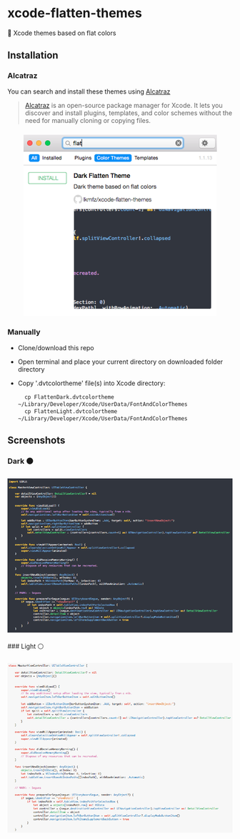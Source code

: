 # xcode-flatten-themes
🎨 Xcode themes based on flat colors

## Installation

### Alcatraz

You can search and install these themes using [Alcatraz](http://alcatraz.io/)

>[Alcatraz](http://alcatraz.io/) is an open-source package manager for Xcode. It lets you discover and install plugins, templates, and color schemes without the need for manually cloning or copying files.

<h3 align="center">
   <kbd><img src="alcatraz-screenshot.png" alt="Alcatraz Screenshot" /></kbd>
</h3>

### Manually
- Clone/download this repo

- Open terminal and place your current directory on downloaded folder directory

- Copy '.dvtcolortheme' file(s) into Xcode directory:

        cp FlattenDark.dvtcolortheme ~/Library/Developer/Xcode/UserData/FontAndColorThemes
        cp FlattenLight.dvtcolortheme ~/Library/Developer/Xcode/UserData/FontAndColorThemes

## Screenshots

### Dark ⚫️
<h3 align="center">
   <kbd><img src="flatten-dark.png" alt="Dark Flatten" /></kbd>
</h3>
### Light ⚪️
<h3 align="center">
   <kbd><img src="flatten-light.png" alt="Light Flatten" /></kbd>
</h3>
